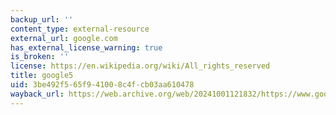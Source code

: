 ```yaml
---
backup_url: ''
content_type: external-resource
external_url: google.com
has_external_license_warning: true
is_broken: ''
license: https://en.wikipedia.org/wiki/All_rights_reserved
title: google5
uid: 3be492f5-65f9-4100-8c4f-cb03aa610478
wayback_url: https://web.archive.org/web/20241001121832/https://www.google.com/
---
```

